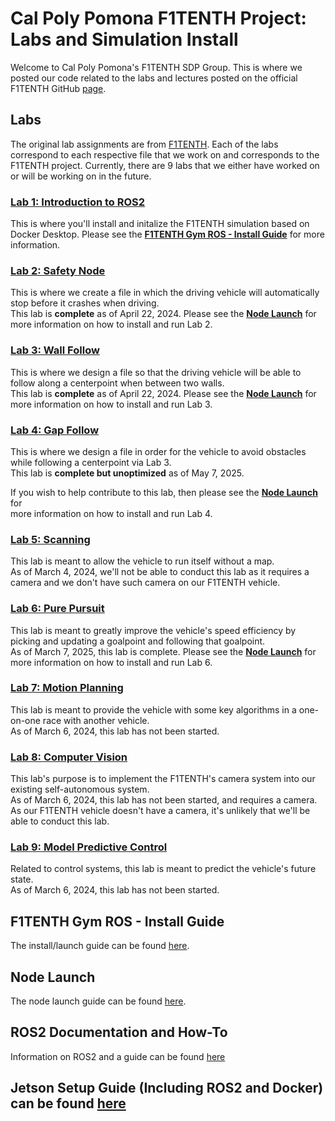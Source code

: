 # Cal Poly Pomona F1TENTH Project: Labs and Simulation Install 
Welcome to Cal Poly Pomona's F1TENTH SDP Group. This is where we posted our code related to the labs and lectures posted on the official F1TENTH GitHub [page](https://github.com/f1tenth). 


## Labs
The original lab assignments are from [F1TENTH](https://github.com/f1tenth/f1tenth_labs_openrepo).
Each of the labs correspond to each respective file that we work on and corresponds to the F1TENTH project. 
Currently, there are 9 labs that we either have worked on or will be working on in the future. 

### [Lab 1: Introduction to ROS2](https://github.com/f1tenth/f1tenth_lab1_template/tree/24f7320ebf1b9a325a2039d4208204da4454d1ab)
This is where you'll install and initalize the F1TENTH simulation based on Docker Desktop.
Please see the **[F1TENTH Gym ROS - Install Guide](https://github.com/CPP-F1TENTH-SDP/Labs/wiki/F1TENTH-Gym-ROS-%E2%80%90-Install-Guide)** for more information.

### [Lab 2: Safety Node](https://github.com/f1tenth/f1tenth_lab2_template/tree/b49965fb833221c6ba0f83666838c6f9f9971438)
This is where we create a file in which the driving vehicle will automatically stop before it crashes when driving.\
This lab is **complete** as of April 22, 2024.
Please see the **[Node Launch](https://github.com/CPP-F1TENTH-SDP/Labs/wiki/Node-Launch#lab-2---safety_node)** for more information on how to install and run Lab 2. 

### [Lab 3: Wall Follow](https://github.com/f1tenth/f1tenth_lab3_template/tree/62a7a3d687d00ba1dd25cf7025c13a623bafdb5b)
This is where we design a file so that the driving vehicle will be able to follow along a centerpoint when between two walls.\
This lab is **complete** as of April 22, 2024. 
Please see the **[Node Launch](https://github.com/CPP-F1TENTH-SDP/Labs/wiki/Node-Launch#lab-3---wall_follow)** for more information on how to install and run Lab 3. 

### [Lab 4: Gap Follow](https://github.com/f1tenth/f1tenth_lab4_template/tree/22a1c490759f05d822efae10d353415fbb187b24)
This is where we design a file in order for the vehicle to avoid obstacles while following a centerpoint via Lab 3.\
This lab is **complete but unoptimized** as of May 7, 2025.

If you wish to help contribute to this lab, then please see the **[Node Launch](https://github.com/CPP-F1TENTH-SDP/Labs/wiki/Node-Launch#lab-4---gap_follow)** for \
more information on how to install and run Lab 4. 

### [Lab 5: Scanning](https://github.com/f1tenth/f1tenth_lab5_template/tree/189bc1160edd6a265b419dd9eccf1b8739530047)
This lab is meant to allow the vehicle to run itself without a map.\
As of March 4, 2024, we'll not be able to conduct this lab as it requires a camera and we don't have such camera on our F1TENTH vehicle.

### [Lab 6: Pure Pursuit](https://github.com/f1tenth/f1tenth_lab6_template/tree/4a664036044b763b97c34e2018246772cf0699de)
This lab is meant to greatly improve the vehicle's speed efficiency by picking and updating a goalpoint and following that goalpoint.\
As of March 7, 2025, this lab is complete. 
Please see the **[Node Launch](https://github.com/CPP-F1TENTH-SDP/Labs/wiki/Node-Launch#lab-6---slam-and-pure-pursuit)** for more information on how to install and run Lab 6. 

### [Lab 7: Motion Planning](https://github.com/f1tenth/f1tenth_lab7_template/tree/0abac8b18db1f7078a973fc4057aed7cf64b7d97)
This lab is meant to provide the vehicle with some key algorithms in a one-on-one race with another vehicle.\
As of March 6, 2024, this lab has not been started. 

### [Lab 8: Computer Vision](https://github.com/f1tenth/f1tenth_lab8_template/tree/41ff6ada95653b1ef9a63dc7bedd050a6fec6b34)
This lab's purpose is to implement the F1TENTH's camera system into our existing self-autonomous system.\
As of March 6, 2024, this lab has not been started, and requires a camera.\
As our F1TENTH vehicle doesn't have a camera, it's unlikely that we'll be able to conduct this lab. 

### [Lab 9: Model Predictive Control](https://github.com/f1tenth/f1tenth_lab9_template/tree/752cd1df490adf249cfd3f88d9ac5475c72655f6)
Related to control systems, this lab is meant to predict the vehicle's future state.\
As of March 6, 2024, this lab has not been started. 


## F1TENTH Gym ROS - Install Guide
The install/launch guide can be found [here](https://github.com/CPP-F1TENTH-SDP/Labs/wiki/F1TENTH-Gym-ROS-%E2%80%90-Install-Guide).


## Node Launch
The node launch guide can be found [here](https://github.com/CPP-F1TENTH-SDP/Labs/wiki/Node-Launch).

## ROS2 Documentation and How-To 
Information on ROS2 and a guide can be found [here](https://github.com/CPP-F1TENTH-SDP/Labs/wiki/ROS2--How%E2%80%90To%E2%80%90Use)

## Jetson Setup Guide (Including ROS2 and Docker) can be found [here](https://github.com/CPP-F1TENTH-SDP/Hardware/wiki)
